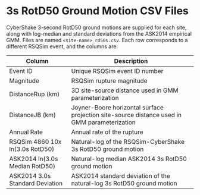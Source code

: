 # 3s RotD50 Ground Motion CSV Files

CyberShake 3-second RotD50 ground motions are supplied for each site, along with log-median and standard deviations from the ASK2014 empirical GMM. Files are named `<site-name>_rd50s.csv`. Each row corresponds to a different RSQSim event, and the columns are:

| Column | Description |
| --- | --- |
| Event ID | Unique RSQSim event ID number |
| Magnitude | RSQSim rupture magnitude |
| DistanceRup (km) | 3D site-source distance used in GMM parameterization |
| DistanceJB (km) | Joyner-Boore horizontal surface projection site-source distance used in GMM parameterization |
| Annual Rate | Annual rate of the rupture |
| RSQSim 4860 10x ln(3.0s RotD50) | Natural-log of the RSQSim-CyberShake 3s RotD50 ground motion |
| ASK2014 ln(3.0s Median RotD50) | Natural-log median ASK2014 3s RotD50 ground motion |
| ASK2014 3.0s Standard Deviation | ASK2014 standard deviation of the natural-log 3s RotD50 ground motion |
